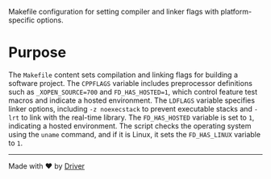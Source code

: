 <!--------------------------------------------------------------------------------->
<!-- IMPORTANT: This file is auto-generated by Driver (https://driver.ai). -------->
<!-- Manual edits may be overwritten on future commits. --------------------------->
<!--------------------------------------------------------------------------------->

Makefile configuration for setting compiler and linker flags with platform-specific options.

# Purpose
The `Makefile` content sets compilation and linking flags for building a software project. The `CPPFLAGS` variable includes preprocessor definitions such as `_XOPEN_SOURCE=700` and `FD_HAS_HOSTED=1`, which control feature test macros and indicate a hosted environment. The `LDFLAGS` variable specifies linker options, including `-z noexecstack` to prevent executable stacks and `-lrt` to link with the real-time library. The `FD_HAS_HOSTED` variable is set to `1`, indicating a hosted environment. The script checks the operating system using the `uname` command, and if it is Linux, it sets the `FD_HAS_LINUX` variable to `1`.

---
Made with ❤️ by [Driver](https://www.driver.ai/)